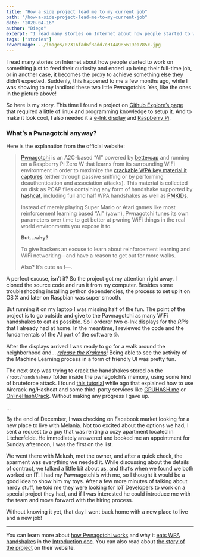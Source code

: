 ```yaml
---
title: "How a side project lead me to my current job"
path: "/how-a-side-project-lead-me-to-my-current-job"
date: "2020-04-16"
author: "Diego"
excerpt: "I read many stories on Internet about how people started to work on something just to feed their curiosity and ended up being their full-time job, or in another cases, it becomes the proxy to achieve something else they didn’t expected. Suddenly, this happened to me a few months ago, while I was showing to my landlord these two little Pwnagotchis. Yes, like the ones in the picture above!"
tags: ["stories"]
coverImage: ../images/02316fad6f8add7e3144985619ea785c.jpg
---
```


I read many stories on Internet about how people started to work on something just to feed their curiosity and ended up being their full-time job, or in another case, it becomes the proxy to achieve something else they didn’t expected. Suddenly, this happened to me a few months ago, while I was showing to my landlord these two little Pwnagotchis. Yes, like the ones in the picture above!

So here is my story. This time I found a project on [Github Explore’s page](https://github.com/explore) that required a little of linux and programming knowledge to setup it. And to make it look cool, I also needed it a [e-Ink display](https://www.amazon.de/-/en/gp/product/B07J3FHJVP/) and [Raspberry Pi](https://www.raspberrypi.org/products/raspberry-pi-zero-w/).

### What’s a Pwnagotchi anyway?

Here is the explanation from the official website:

> [Pwnagotchi](https://pwnagotchi.ai/) is an A2C-based “AI” powered by [bettercap](https://www.bettercap.org/) and running on a Raspberry Pi Zero W that learns from its surrounding WiFi environment in order to maximize the [crackable WPA key material it captures](https://pwnagotchi.ai/intro/#wifi-handshakes-101) (either through passive sniffing or by performing deauthentication and association attacks). This material is collected on disk as PCAP files containing any form of handshake supported by [hashcat](https://hashcat.net/hashcat/), including full and half WPA handshakes as well as [PMKIDs](https://www.evilsocket.net/2019/02/13/Pwning-WiFi-networks-with-bettercap-and-the-PMKID-client-less-attack/).
>
> Instead of merely playing Super Mario or Atari games like most reinforcement learning based “AI” (yawn), Pwnagotchi tunes its own parameters over time to get better at pwning WiFi things in the real world environments you expose it to.
>
> **But…why?**
>
> To give hackers an excuse to learn about reinforcement learning and WiFi networking—and have a reason to get out for more walks.
>
> Also? It’s cute as f—.

A perfect excuse, isn’t it? So the project got my attention right away. I cloned the source code and run it from my computer. Besides some troubleshooting installing python dependencies, the process to set up it on OS X and later on Raspbian was super smooth.

But running it on my laptop I was missing half of the fun. The point of the project is to go outside and give to the Pawnagotchi as many WiFi handshakes to eat as possible. So I orderer two e-Ink displays for the _RPis_ that I already had at home. In the meantime, I reviewed the code and the fundamentals of the AI part of the software 🤓. 

After the displays arrived I was ready to go for a walk around the neighborhood and... _[release the Krakens](https://www.youtube.com/watch?v=gb2zIR2rvRQ)_! Being able to see the activity of the Machine Learning process in a form of friendly UI was pretty fun.

The next step was trying to crack the handshakes stored on the `/root/handshakes/` folder inside the pwnagotchi’s memory, using some kind of bruteforce attack. I found [this tutorial](https://medium.com/@brannondorsey/crack-wpa-wpa2-wi-fi-routers-with-aircrack-ng-and-hashcat-a5a5d3ffea46) while ago that explained how to use Aircrack-ng/Hashcat and some third-party services like [GPUHASH.me](https://gpuhash.me/) or [OnlineHashCrack](https://www.onlinehashcrack.com/). Without making any progress I gave up.

...

By the end of December, I was checking on Facebook market looking for a new place to live with Melania. Not too excited about the options we had, I sent a request to a guy that was renting a cozy apartment located in Litcherfelde. He immediately answered and booked me an appointment for Sunday afternoon, I was the first on the list. 

We went there with Melush, met the owner, and after a quick check, the aparment was everything we needed it. While discussing about the details of contract, we talked a little bit about us, and that’s when we found we both worked on IT. I had my Pawnagotchi’s with me, so I thought it would be a good idea to show him my toys. After a few more minutes of talking about nerdy stuff, he told me they were looking for IoT Developers to work on a special project they had, and if I was interested he could introduce me with the team and move forward with the hiring process.

Without knowing it yet, that day I went back home with a new place to live and a new job!

---

You can learn more about [how Pwnagotchi works](https://pwnagotchi.ai/intro/#how-does-pwnagotchi-work) and why it [eats WPA handshakes](https://pwnagotchi.ai/intro/#wifi-handshakes-101) in the [Introduction doc](https://pwnagotchi.ai/intro/). You can also read about [the story of the project](https://www.evilsocket.net/2019/10/19/Weaponizing-and-Gamifying-AI-for-WiFi-Hacking-Presenting-Pwnagotchi-1-0-0/) on their website.
